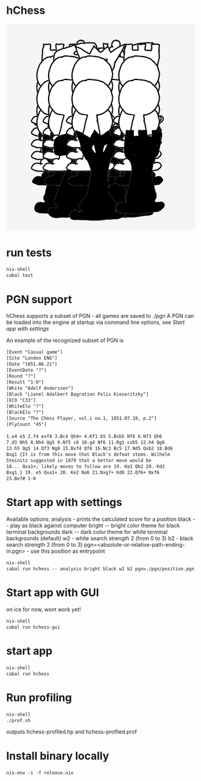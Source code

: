 # hChess

![Cover art](img/coverart.png "hChess")

# run tests

    nix-shell
    cabal test

# PGN support

hChess supports a subset of PGN - all games are saved to ./pgn
A PGN can be loaded into the engine at startup via command line options, see _Start app with settings_

An example of the recognized subset of PGN is

```PGN
[Event "Casual game"]
[Site "London ENG"]
[Date "1851.06.21"]
[EventDate "?"]
[Round "?"]
[Result "1-0"]
[White "Adolf Anderssen"]
[Black "Lionel Adalbert Bagration Felix Kieseritzky"]
[ECO "C33"]
[WhiteElo "?"]
[BlackElo "?"]
[Source "The Chess Player, vol.i no.1, 1851.07.19, p.2"]
[PlyCount "45"]

1.e4 e5 2.f4 exf4 3.Bc4 Qh4+ 4.Kf1 b5 5.Bxb5 Nf6 6.Nf3 Qh6
7.d3 Nh5 8.Nh4 Qg5 9.Nf5 c6 10.g4 Nf6 11.Rg1 cxb5 12.h4 Qg6
13.h5 Qg5 14.Qf3 Ng8 15.Bxf4 Qf6 16.Nc3 Bc5 17.Nd5 Qxb2 18.Bd6
Bxg1 {It is from this move that Black's defeat stems. Wilhelm
Steinitz suggested in 1879 that a better move would be
18... Qxa1+; likely moves to follow are 19. Ke2 Qb2 20. Kd2
Bxg1.} 19. e5 Qxa1+ 20. Ke2 Na6 21.Nxg7+ Kd8 22.Qf6+ Nxf6
23.Be7# 1-0
```

# Start app with settings

Available options:
analysis - prints the calculated score for a position
black -- play as black against computer
bright -- bright color theme for black terminal backgrounds
dark -- dark color theme for white terminal backgrounds (default)
w2 - white search strength 2 (from 0 to 3)
b2 - black search strength 2 (from 0 to 3)
pgn=<absolute-or-relative-path-ending-in.pgn> - use this position as entrypoint

    nix-shell
    cabal run hchess -- analysis bright black w2 b2 pgn=./pgn/position.pgn

# Start app with GUI

on ice for now, wont work yet!

    nix-shell
    cabal run hchess-gui

# start app

    nix-shell
    cabal run hchess
    
# Run profiling

    nix-shell
    ./prof.sh


outputs hchess-profiled.hp and hchess-profiled.prof

# Install binary locally

    nix-env -i -f release.nix